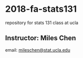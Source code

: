 # 2018-fa-stats131
repository for stats 131 class at ucla


## Instructor: Miles Chen

email: mileschen@stat.ucla.edu

